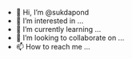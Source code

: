 - 👋 Hi, I’m @sukdapond
- 👀 I’m interested in ...
- 🌱 I’m currently learning ...
- 💞️ I’m looking to collaborate on ...
- 📫 How to reach me ...

<!---
sukdapond/sukdapond is a ✨ special ✨ repository because its `README.md` (this file) appears on your GitHub profile.
You can click the Preview link to take a look at your changes.
--->
